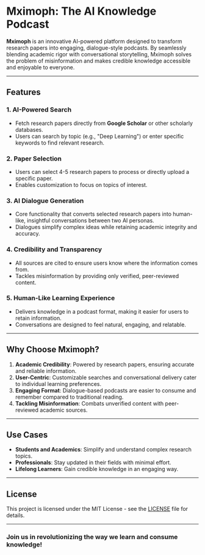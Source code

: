 # Mximoph: The AI Knowledge Podcast

**Mximoph** is an innovative AI-powered platform designed to transform research papers into engaging, dialogue-style podcasts. By seamlessly blending academic rigor with conversational storytelling, Mximoph solves the problem of misinformation and makes credible knowledge accessible and enjoyable to everyone.

---

## **Features**

### 1. **AI-Powered Search**
- Fetch research papers directly from **Google Scholar** or other scholarly databases.
- Users can search by topic (e.g., "Deep Learning") or enter specific keywords to find relevant research.

### 2. **Paper Selection**
- Users can select 4-5 research papers to process or directly upload a specific paper.
- Enables customization to focus on topics of interest.

### 3. **AI Dialogue Generation**
- Core functionality that converts selected research papers into human-like, insightful conversations between two AI personas.
- Dialogues simplify complex ideas while retaining academic integrity and accuracy.

### 4. **Credibility and Transparency**
- All sources are cited to ensure users know where the information comes from.
- Tackles misinformation by providing only verified, peer-reviewed content.

### 5. **Human-Like Learning Experience**
- Delivers knowledge in a podcast format, making it easier for users to retain information.
- Conversations are designed to feel natural, engaging, and relatable.

---

## **Why Choose Mximoph?**

1. **Academic Credibility**: Powered by research papers, ensuring accurate and reliable information.
2. **User-Centric**: Customizable searches and conversational delivery cater to individual learning preferences.
3. **Engaging Format**: Dialogue-based podcasts are easier to consume and remember compared to traditional reading.
4. **Tackling Misinformation**: Combats unverified content with peer-reviewed academic sources.

---

## **Use Cases**

- **Students and Academics**: Simplify and understand complex research topics.
- **Professionals**: Stay updated in their fields with minimal effort.
- **Lifelong Learners**: Gain credible knowledge in an engaging way.

---

## **License**
This project is licensed under the MIT License - see the [LICENSE](LICENSE) file for details.

---

### **Join us in revolutionizing the way we learn and consume knowledge!**
